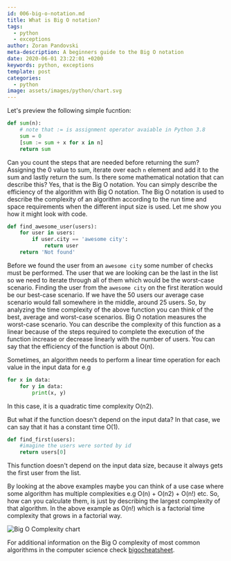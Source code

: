 ```yaml
---
id: 006-big-o-notation.md
title: What is Big O notation?
tags:
  - python
  - exceptions
author: Zoran Pandovski
meta-description: A beginners guide to the Big O notation
date: 2020-06-01 23:22:01 +0200
keywords: python, exceptions
template: post
categories:
  - python
image: assets/images/python/chart.svg
---
```


Let's preview the following simple fucntion:

```python
def sum(n):
    # note that := is assignment operator avaiable in Python 3.8
    sum = 0
    [sum := sum + x for x in n]
    return sum
```

Can you count the steps that are needed before returning the sum? Assigning the 0 value to sum, iterate over each `n` element and add it to the sum and lastly return the sum. Is there some mathematical notation that can describe this? Yes, that is the Big O notation. You can simply describe the efficiency of the algorithm with Big O notation. The Big O notation is used to describe the complexity of an algorithm according to the run time and space requirements when the different input size is used. Let me show you how it might look with code. 

```python
def find_awesome_user(users):
    for user in users:
        if user.city == 'awesome city':
            return user
    return 'Not found'
```

Before we found the user from an `awesome city` some number of checks must be performed. The user that we are looking can be the last in the list so we need to iterate through all of them which would be the worst-case scenario. Finding the user from the `awesome city` on the first iteration would be our best-case scenario. If we have the 50 users our average case scenario would fall somewhere in the middle, around 25 users. So, by analyzing the time complexity of the above function you can think of the best, average and worst-case scenarios. Big O notation measures the worst-case scenario. You can describe the complexity of this function as a linear because of the steps required to complete the execution of the function increase or decrease linearly with the number of users. You can say that the efficiency of the function is about O(n). 

Sometimes, an algorithm needs to perform a linear time operation for each value in the input data for e.g

```python
for x in data:
    for y in data:
        print(x, y)
```
In this case, it is a quadratic time complexity O(n2).

But what if the function doesn't depend on the input data? In that case, we can say that it has a constant time O(1).

```python
def find_first(users):
    #imagine the users were sorted by id
    return users[0]
```
This function doesn't depend on the input data size, because it always gets the first user from the list. 

By looking at the above examples maybe you can think of a use case where some algorithm has multiple complexities e.g O(n) + O(n2) + O(n!) etc. So, how can you calculate them, is just by describing the largest complexity of that algorithm. In the above example as O(n!) which is a factorial time complexity that grows in a factorial way.

![Big O Complexity chart](https://lukasmestan.com/assets/images/big-o-all.png)

For additional information on the Big O complexity of most common algorithms in the computer science check [bigocheatsheet](https://www.bigocheatsheet.com/).
